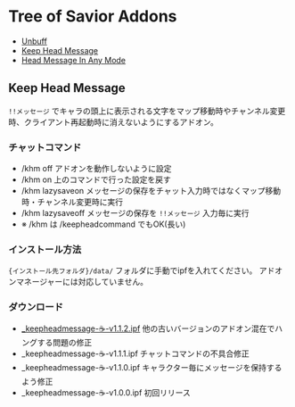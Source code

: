 # Tree of Savior Addons

- [Unbuff](https://github.com/yyyyyu/Tree-of-Savior-Addons/tree/master/unbuff)
- [Keep Head Message](https://github.com/yyyyyu/Tree-of-Savior-Addons/tree/master/KeepHeadMessage)
- [Head Message In Any Mode](https://github.com/yyyyyu/Tree-of-Savior-Addons/tree/master/HeadMessageInAnyMode)


## Keep Head Message

`!!メッセージ` でキャラの頭上に表示される文字をマップ移動時やチャンネル変更時、クライアント再起動時に消えないようにするアドオン。


### チャットコマンド

- /khm off アドオンを動作しないように設定
- /khm on  上のコマンドで行った設定を戻す
- /khm lazysaveon  メッセージの保存をチャット入力時ではなくマップ移動時・チャンネル変更時に実行
- /khm lazysaveoff メッセージの保存を `!!メッセージ` 入力毎に実行
- ※ /khm は /keepheadcommand でもOK(長い)


### インストール方法

`{インストール先フォルダ}/data/` フォルダに手動でipfを入れてください。
アドオンマネージャーには対応していません。


### ダウンロード

- [_keepheadmessage-☕-v1.1.2.ipf](https://github.com/yyyyyu/Tree-of-Savior-Addons/blob/master/KeepHeadMessage/ipf/_keepheadmessage-%E2%98%95-v1.1.2.ipf) 他の古いバージョンのアドオン混在でハングする問題の修正
- _keepheadmessage-☕-v1.1.1.ipf チャットコマンドの不具合修正
- _keepheadmessage-☕-v1.1.0.ipf キャラクター毎にメッセージを保持するよう修正
- _keepheadmessage-☕-v1.0.0.ipf 初回リリース







